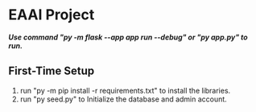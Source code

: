 # EAAI Project

***Use command "py -m flask --app app run --debug" or "py app.py" to run.***

## First-Time Setup
1) run "py -m pip install -r requirements.txt" to install the libraries.
2) run "py seed.py" to Initialize the database and admin account.
